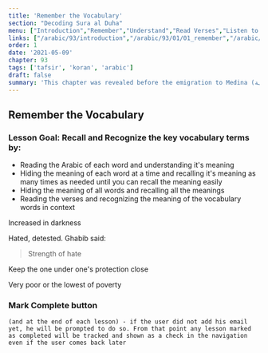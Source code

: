 ```yaml
---
title: 'Remember the Vocabulary'
section: "Decoding Sura al Duha"
menu: ["Introduction","Remember","Understand","Read Verses","Listen to Verses","Apply the Verses","Reflect on the Verses"]
links: ["/arabic/93/introduction","/arabic/93/01/01_remember","/arabic/93/01/02_understand","/arabic/93/02/01_read-verses","/arabic/93/02/02_listen-verses","/arabic/93/02/03_apply-verses","/arabic/93/03/01_reflect-verses"]
order: 1
date: '2021-05-09'
chapter: 93
tags: ['tafsir', 'koran', 'arabic']
draft: false
summary: 'This chapter was revealed before the emigration to Medina (مكية). It talks about the character/personality of the greatest prophet, peace be upon him, and the blessings and graces that Allah most High bestowed upon him in this world and the next so that he could thank Him by these amazing blessings.'
---
```


## Remember the Vocabulary

### Lesson Goal: Recall and Recognize the key vocabulary terms by:
- Reading the Arabic of each word and understanding it's meaning
- Hiding the meaning of each word at a time and recalling it's meaning as many times as needed until you can recall the meaning easily
- Hiding the meaning of all words and recalling all the meanings
- Reading the verses and recognizing the meaning of the vocabulary words in context

<Vocabulary word="سجى">

Increased in darkness

</Vocabulary>
<Vocabulary word="قلى">

Hated, detested. Ghabib said: 

> Strength of hate

</Vocabulary>
<Vocabulary word="آوى">

Keep the one under one's protection close

</Vocabulary>
<Vocabulary word="عائلاً">

Very poor or the lowest of poverty

</Vocabulary>

### Mark Complete button

`(and at the end of each lesson) - if the user did not add his email yet, he will be prompted to do so. From that point any lesson marked as completed will be tracked and shown as a check in the navigation even if the user comes back later`
